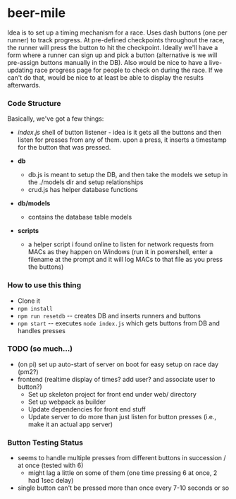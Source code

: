 # beer-mile

Idea is to set up a timing mechanism for a race. Uses dash buttons (one per runner) to track progress. At pre-defined checkpoints throughout the race, the runner will press the button to hit the checkpoint. Ideally we'll have a form where a runner can sign up and pick a button (alternative is we will pre-assign buttons manually in the DB). Also would be nice to have a live-updating race progress page for people to check on during the race. If we can't do that, would be nice to at least be able to display the results afterwards.


### Code Structure
Basically, we've got a few things:

- *index.js*
shell of button listener - idea is it gets all the buttons and then listen for presses from any of them. upon a press, it inserts a timestamp for the button that was pressed.

- **db**
  - db.js is meant to setup the DB, and then take the models we setup in the ./models dir and setup relationships
  - crud.js has helper database functions

- **db/models**
  - contains the database table models

- **scripts**
  - a helper script i found online to listen for network requests from MACs as they happen on Windows (run it in powershell, enter a filename at the prompt and it will log MACs to that file as you press the buttons)

### How to use this thing
- Clone it
- `npm install`
- `npm run resetdb` -- creates DB and inserts runners and buttons
- `npm start` -- executes `node index.js` which gets buttons from DB and handles presses

### TODO (so much...)
- (on pi) set up auto-start of server on boot for easy setup on race day (pm2?)
- frontend (realtime display of times? add user? and associate user to button?)
  - Set up skeleton project for front end under web/ directory
  - Set up webpack as builder
  - Update dependencies for front end stuff
  - Update server to do more than just listen for button presses (i.e., make it an actual app server)

### Button Testing Status
- seems to handle multiple presses from different buttons in succession / at once (tested with 6)
  - might lag a little on some of them (one time pressing 6 at once, 2 had 1sec delay)
- single button can't be pressed more than once every 7-10 seconds or so
